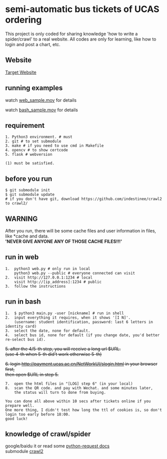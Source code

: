 # semi-automatic bus tickets of UCAS ordering
This project is only coded for sharing knowledge 'how to write a spider/crawl' to a real website. All codes are only for learning, like how to login and post a chart, etc.
## Website
<a href='http://payment.ucas.ac.cn/NetWorkUI/slogin.html'>Target Website</a>

## running examples

watch <a href='https://github.com/indestinee/semi-automatic-bus-tickets-of-UCAS-ordering/blob/master/web_sample.mov?raw=true'>web_sample.mov</a> for details  

watch <a href='https://github.com/indestinee/semi-automatic-bus-tickets-of-UCAS-ordering/blob/master/bash_sample.mov?raw=true'>bash_sample.mov</a> for details

## requirement
```
1. Python3 environment. # must
2. git # to set submodule
3. make # if you need to use cmd in Makefile
4. opencv # to show certcode
5. flask # webversion

(1) must be satisfied.
```

## before you run
```
$ git submodule init
$ git submodule update
# if you don't have git, download https://github.com/indestinee/crawl2 to crawl2/
```

## **WARNING**
After you run, there will be some cache files and user information in files, like \*cache and data.  
**'NEVER GIVE ANYONE ANY OF THOSE CACHE FILES!!!'**

## run in web
```
1.  python3 web.py # only run in local
    python3 web.py --public # everyone connected can visit
2.  visit http://127.0.0.1:1234 # local
    visit http://[ip_address]:1234 # public
3.  follow the instructions
```   

## run in bash
```
1.  $ python3 main.py -user [nickname] # run in shell
2.  input everything it requires, when it shows '[I N]'.
    (username: student identification, password: last 6 letters in identity card)
3.  select the date, none for default.
4.  select bus id, none for default (if you change date, you'd better re-select bus id).
```

~~5.  after the 4/5-th step, you will receive a long url $URL.~~  
    ~~(use 4-th when 5-th did't work otherwise 5-th)~~  

~~6.  login http://payment.ucas.ac.cn/NetWorkUI/slogin.html in your browser first,~~  
    ~~then open $URL in step 5.~~  

```
7.  open the html files in "[LOG] step 6" (in your local)
8.  scan the QR code. and pay with Wechat. and some minutes later, 
    the status will turn to done from buying.

You can done all above within 10 secs after tickets online if you prepare well. 
One more thing, I didn't test how long the ttl of cookies is, so don't login too early before 18:00.
good luck!
```

## knowledge of crawl/spider
google/baidu it or read some <a href='http://docs.python-requests.org/zh_CN/latest/user/quickstart.html'>python-request docs</a>  
submodule <a href='https://github.com/indestinee/crawl2'>crawl2</a>
